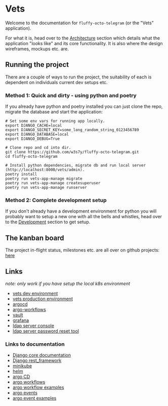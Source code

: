 # Vets
Welcome to the documentation for `fluffy-octo-telegram` (or the "Vets" application).

For what it is, head over to the [Architecture](architecture/index.md) section which details what the 
application "looks like" and its core functionality.  It is also where the design wireframes, mockups etc. are.

## Running the project
There are a couple of ways to run the project, the suitability of each is dependent on individuals current dev setups 
etc. 

### Method 1: Quick and dirty - using python and poetry 
If you already have python and poetry installed you can just clone the repo, migrate the database and start the 
application:
```shell
# Set some env vars for running app locally.
export DJANGO_CACHE=local
export DJANGO_SECRET_KEY=some_long_random_string_0123456789
export DJANGO_DATABASE=local
export DJANGO_DEBUG=True

# Clone repo and cd into dir. 
git clone https://github.com/w3s7y/fluffy-octo-telegram.git
cd fluffy-octo-telegram

# Install python dependencies, migrate db and run local server (http://localhost:8000/vets/admin). 
poetry install
poetry run vets-app-manage migrate
poetry run vets-app-manage createsuperuser
poetry run vets-app-manage runserver
```

### Method 2: Complete development setup
If you don't already have a development environment for python you will probably want to setup a new one with all
the bells and whistles, head over to the [Development](development/setup.md) section to get setup. 

## The kanban board
The project in-flight status, milestones etc. are all over on github projects: 
[here](https://github.com/users/w3s7y/projects/2/views/1)

## Links
*note: only work if you have setup the local k8s environment*

* [vets dev environment](https://dev.vets.internal/vets/auth/login/?next=/vets/admin)
* [vets production environment](https://production.vets.internal/vets/auth/login/?next=/vets/admin)
* [argocd](https://argocd.vets.internal/)
* [argo-workflows](https://workflows.vets.internal/)
* [vault](https://vault.vets.internal/)
* [grafana](https://grafana.vets.internal/login)
* [ldap server console](https://admin.vets.internal)
* [ldap server password reset tool](https://reset.vets.internal)

### Links to documentation
* [Django core documentation](https://docs.djangoproject.com/)
* [Django rest_framework](https://www.django-rest-framework.org/)
* [minikube](https://minikube.sigs.k8s.io/docs)
* [helm](https://helm.sh/docs)
* [argo CD](https://argo-cd.readthedocs.io/en/stable/)
* [argo workflows](https://argoproj.github.io/argo-workflows/workflow-concepts/)
* [argo workflow examples](https://github.com/argoproj/argo-workflows/tree/master/examples)
* [argo events](https://argoproj.github.io/argo-events/concepts/architecture/)
* [argo event examples](https://github.com/argoproj/argo-events/tree/master/examples)
